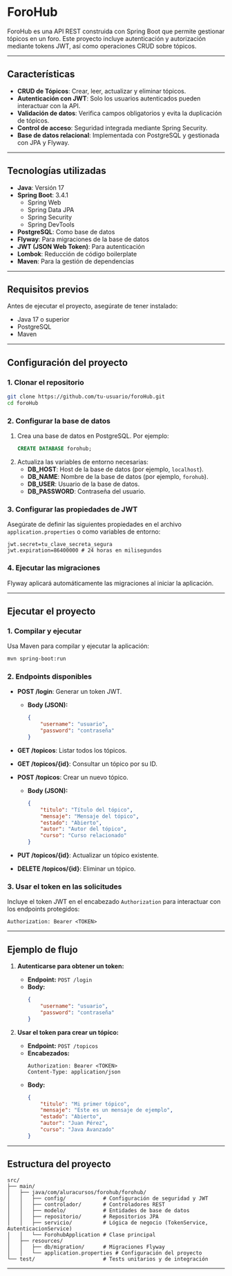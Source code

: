 # ForoHub

ForoHub es una API REST construida con Spring Boot que permite gestionar tópicos en un foro. Este proyecto incluye autenticación y autorización mediante tokens JWT, así como operaciones CRUD sobre tópicos.

---

## **Características**

- **CRUD de Tópicos**: Crear, leer, actualizar y eliminar tópicos.
- **Autenticación con JWT**: Solo los usuarios autenticados pueden interactuar con la API.
- **Validación de datos**: Verifica campos obligatorios y evita la duplicación de tópicos.
- **Control de acceso**: Seguridad integrada mediante Spring Security.
- **Base de datos relacional**: Implementada con PostgreSQL y gestionada con JPA y Flyway.

---

## **Tecnologías utilizadas**

- **Java**: Versión 17
- **Spring Boot**: 3.4.1
  - Spring Web
  - Spring Data JPA
  - Spring Security
  - Spring DevTools
- **PostgreSQL**: Como base de datos
- **Flyway**: Para migraciones de la base de datos
- **JWT (JSON Web Token)**: Para autenticación
- **Lombok**: Reducción de código boilerplate
- **Maven**: Para la gestión de dependencias

---

## **Requisitos previos**

Antes de ejecutar el proyecto, asegúrate de tener instalado:

- Java 17 o superior
- PostgreSQL
- Maven

---

## **Configuración del proyecto**

### **1. Clonar el repositorio**
```bash
git clone https://github.com/tu-usuario/foroHub.git
cd foroHub
```

### **2. Configurar la base de datos**

1. Crea una base de datos en PostgreSQL. Por ejemplo:
   ```sql
   CREATE DATABASE forohub;
   ```
2. Actualiza las variables de entorno necesarias:
   - **DB_HOST**: Host de la base de datos (por ejemplo, `localhost`).
   - **DB_NAME**: Nombre de la base de datos (por ejemplo, `forohub`).
   - **DB_USER**: Usuario de la base de datos.
   - **DB_PASSWORD**: Contraseña del usuario.

### **3. Configurar las propiedades de JWT**

Asegúrate de definir las siguientes propiedades en el archivo `application.properties` o como variables de entorno:

```properties
jwt.secret=tu_clave_secreta_segura
jwt.expiration=86400000 # 24 horas en milisegundos
```

### **4. Ejecutar las migraciones**
Flyway aplicará automáticamente las migraciones al iniciar la aplicación.

---

## **Ejecutar el proyecto**

### **1. Compilar y ejecutar**
Usa Maven para compilar y ejecutar la aplicación:

```bash
mvn spring-boot:run
```

### **2. Endpoints disponibles**

- **POST /login**: Generar un token JWT.
  - **Body (JSON):**
    ```json
    {
        "username": "usuario",
        "password": "contraseña"
    }
    ```

- **GET /topicos**: Listar todos los tópicos.
- **GET /topicos/{id}**: Consultar un tópico por su ID.
- **POST /topicos**: Crear un nuevo tópico.
  - **Body (JSON):**
    ```json
    {
        "titulo": "Título del tópico",
        "mensaje": "Mensaje del tópico",
        "estado": "Abierto",
        "autor": "Autor del tópico",
        "curso": "Curso relacionado"
    }
    ```
- **PUT /topicos/{id}**: Actualizar un tópico existente.
- **DELETE /topicos/{id}**: Eliminar un tópico.

### **3. Usar el token en las solicitudes**

Incluye el token JWT en el encabezado `Authorization` para interactuar con los endpoints protegidos:

```plaintext
Authorization: Bearer <TOKEN>
```

---

## **Ejemplo de flujo**

1. **Autenticarse para obtener un token:**
   - **Endpoint:** `POST /login`
   - **Body:**
     ```json
     {
         "username": "usuario",
         "password": "contraseña"
     }
     ```

2. **Usar el token para crear un tópico:**
   - **Endpoint:** `POST /topicos`
   - **Encabezados:**
     ```plaintext
     Authorization: Bearer <TOKEN>
     Content-Type: application/json
     ```
   - **Body:**
     ```json
     {
         "titulo": "Mi primer tópico",
         "mensaje": "Este es un mensaje de ejemplo",
         "estado": "Abierto",
         "autor": "Juan Pérez",
         "curso": "Java Avanzado"
     }
     ```

---

## **Estructura del proyecto**

```plaintext
src/
├── main/
│   ├── java/com/aluracursos/forohub/forohub/
│   │   ├── config/            # Configuración de seguridad y JWT
│   │   ├── controlador/       # Controladores REST
│   │   ├── modelo/            # Entidades de base de datos
│   │   ├── repositorio/       # Repositorios JPA
│   │   ├── servicio/          # Lógica de negocio (TokenService, AutenticacionService)
│   │   └── ForohubApplication # Clase principal
│   ├── resources/
│   │   ├── db/migration/      # Migraciones Flyway
│   │   └── application.properties # Configuración del proyecto
└── test/                      # Tests unitarios y de integración
```

---


